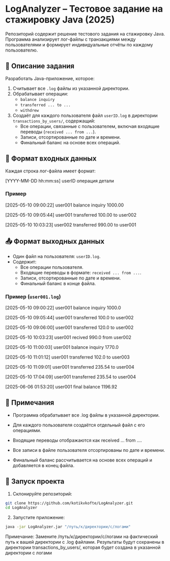 # LogAnalyzer – Тестовое задание на стажировку Java (2025)

Репозиторий содержит решение тестового задания на стажировку Java. Программа анализирует лог-файлы с транзакциями между пользователями и формирует индивидуальные отчёты по каждому пользователю.

## 📄 Описание задания

Разработать Java-приложение, которое:

1. Считывает все `.log` файлы из указанной директории.
2. Обрабатывает операции:
   - `balance inquiry`
   - `transferred ... to ...`
   - `withdrew`
3. Создаёт для каждого пользователя файл `userID.log` в директории `transactions_by_users/`, содержащий:
   - Все операции, связанные с пользователем, включая входящие переводы (`received ... from ...`).
   - Записи, отсортированные по дате и времени.
   - Финальный баланс на основе всех операций.

## 📂 Формат входных данных

Каждая строка лог-файла имеет формат:

[YYYY-MM-DD hh:mm:ss] userID операция детали


### Пример

[2025-05-10 09:00:22] user001 balance inquiry 1000.00

[2025-05-10 09:05:44] user001 transferred 100.00 to user002

[2025-05-10 10:03:23] user002 transferred 990.00 to user001


## 📤 Формат выходных данных

- Один файл на пользователя: `userID.log`.
- Содержит:
  - Все операции пользователя.
  - Входящие переводы в формате: `received ... from ...`.
  - Записи, отсортированные по дате и времени.
  - Финальный баланс в конце файла.

### Пример (`user001.log`)

[2025-05-10 09:00:22] user001 balance inquiry 1000.0

[2025-05-10 09:05:44] user001 transferred 100.0 to user002

[2025-05-10 09:06:00] user001 transferred 120.0 to user002

[2025-05-10 10:03:23] user001 recived 990.0 from user002

[2025-05-10 11:00:03] user001 balance inquiry 1770.0

[2025-05-10 11:01:12] user001 transferred 102.0 to user003

[2025-05-10 11:09:01] user001 transferred 235.54 to user004

[2025-05-10 17:04:09] user001 transferred 235.54 to user004

[2025-06-06 01:53:20] user001 final balance 1196.92

## 📎 Примечания

- Программа обрабатывает все .log файлы в указанной директории.

- Для каждого пользователя создаётся отдельный файл с его операциями.

- Входящие переводы отображаются как received ... from ....

- Все записи в файле пользователя отсортированы по дате и времени.

- Финальный баланс рассчитывается на основе всех операций и добавляется в конец файла.


## 🚀 Запуск проекта

1. Склонируйте репозиторий:

```bash
git clone https://github.com/kotikvkofte/LogAnalyzer.git
cd LogAnalyzer
```

2. Запустите приложение:

```bash
java -jar LogAnalyzer.jar "/путь/к/директории/с/логами"
```

Примечание: Замените /путь/к/директории/с/логами на фактический путь к вашей директории с .log файлами.
Результаты будут сохранены в директории transactions_by_users/, которая будет создана в указанной директории с логами
